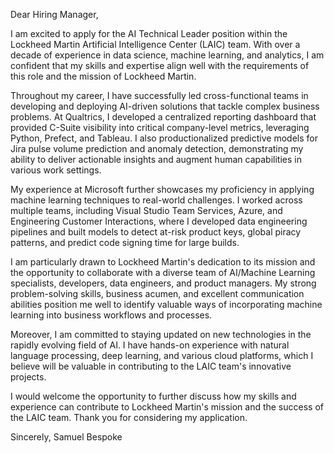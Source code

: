 <!-- 
Following the same criteria, generate a cover letter for this resume applicable to the responsibilities listed in lm_jd_t.
-->

Dear Hiring Manager,

I am excited to apply for the AI Technical Leader position within the Lockheed Martin Artificial Intelligence Center (LAIC) team. With over a decade of experience in data science, machine learning, and analytics, I am confident that my skills and expertise align well with the requirements of this role and the mission of Lockheed Martin.

Throughout my career, I have successfully led cross-functional teams in developing and deploying AI-driven solutions that tackle complex business problems. At Qualtrics, I developed a centralized reporting dashboard that provided C-Suite visibility into critical company-level metrics, leveraging Python, Prefect, and Tableau. I also productionalized predictive models for Jira pulse volume prediction and anomaly detection, demonstrating my ability to deliver actionable insights and augment human capabilities in various work settings.

My experience at Microsoft further showcases my proficiency in applying machine learning techniques to real-world challenges. I worked across multiple teams, including Visual Studio Team Services, Azure, and Engineering Customer Interactions, where I developed data engineering pipelines and built models to detect at-risk product keys, global piracy patterns, and predict code signing time for large builds.

I am particularly drawn to Lockheed Martin's dedication to its mission and the opportunity to collaborate with a diverse team of AI/Machine Learning specialists, developers, data engineers, and product managers. My strong problem-solving skills, business acumen, and excellent communication abilities position me well to identify valuable ways of incorporating machine learning into business workflows and processes.

Moreover, I am committed to staying updated on new technologies in the rapidly evolving field of AI. I have hands-on experience with natural language processing, deep learning, and various cloud platforms, which I believe will be valuable in contributing to the LAIC team's innovative projects.

I would welcome the opportunity to further discuss how my skills and experience can contribute to Lockheed Martin's mission and the success of the LAIC team. Thank you for considering my application.

Sincerely,
Samuel Bespoke
